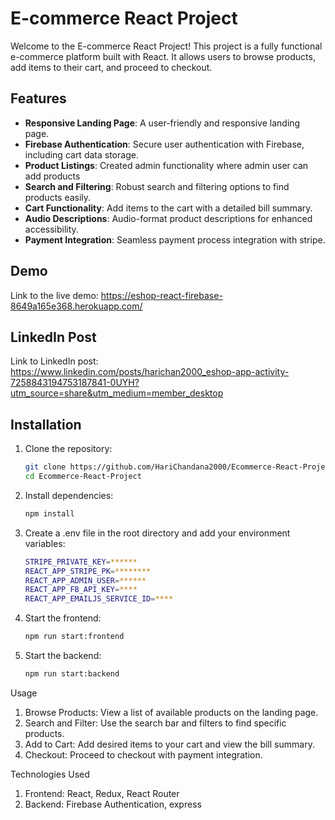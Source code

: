 # E-commerce React Project

Welcome to the E-commerce React Project! This project is a fully functional e-commerce platform built with React. It allows users to browse products, add items to their cart, and proceed to checkout.

## Features

- **Responsive Landing Page**: A user-friendly and responsive landing page.
- **Firebase Authentication**: Secure user authentication with Firebase, including cart data storage.
- **Product Listings**: Created admin functionality where admin user can add products
- **Search and Filtering**: Robust search and filtering options to find products easily.
- **Cart Functionality**: Add items to the cart with a detailed bill summary.
- **Audio Descriptions**: Audio-format product descriptions for enhanced accessibility.
- **Payment Integration**: Seamless payment process integration with stripe.

## Demo

Link to the live demo: https://eshop-react-firebase-8649a165e368.herokuapp.com/

## LinkedIn Post
Link to LinkedIn post: https://www.linkedin.com/posts/harichan2000_eshop-app-activity-7258843194753187841-0UYH?utm_source=share&utm_medium=member_desktop


## Installation

1. Clone the repository:
   ```bash
   git clone https://github.com/HariChandana2000/Ecommerce-React-Project.git
   cd Ecommerce-React-Project

2. Install dependencies:
   ```bash
   npm install

3. Create a .env file in the root directory and add your environment variables:
   ```bash
   STRIPE_PRIVATE_KEY=******
   REACT_APP_STRIPE_PK=********
   REACT_APP_ADMIN_USER=******
   REACT_APP_FB_API_KEY=****
   REACT_APP_EMAILJS_SERVICE_ID=****

4. Start the frontend:
   ```bash
   npm run start:frontend

5. Start the backend:
   ```bash
   npm run start:backend

Usage
1. Browse Products: View a list of available products on the landing page.
2. Search and Filter: Use the search bar and filters to find specific products.
3. Add to Cart: Add desired items to your cart and view the bill summary.
4. Checkout: Proceed to checkout with payment integration.

Technologies Used
1. Frontend: React, Redux, React Router
2. Backend: Firebase Authentication, express





